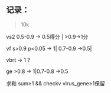 ## 记录：

> 10k

vs2 0.5-0.9 → 0.5得分 | >0.9→1分

vf s>0.9 p<0.05 → 1| 0.7-0.9 →0.5|

vbrt → 1 ?

ge >0.8 → 1|0.7-0.8 →0.5

求和 sum≥1 && checkv virus_gene≥1保留